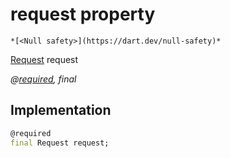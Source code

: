 


# request property




    *[<Null safety>](https://dart.dev/null-safety)*


[Request](https://yonomi.co/yonomi-sdk/Request-class.html) request
  
_@[required](https://pub.dev/documentation/meta/1.7.0/meta/required-constant.html), final_






## Implementation

```dart
@required
final Request request;


```







